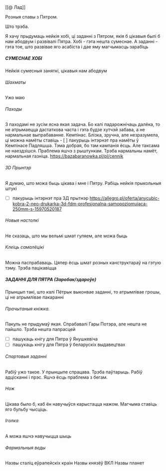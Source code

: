 [[@ Лад]]

Розныя спавы з Пятром.

Што трэба.

Я хачу прыдумаць нейкія хобі, ці заданні з Пятром, якія б цікавыя былі б нам абодвум і развівалі Пятра. 
Хобі - гэта нешта сумеснае.
А заданні - гэта тое, што развівае яго асабіста і дае яму магчымасць зарабіць

##### СУМЕСНАЕ ХОБІ
Нейкія сумесныя заняткі, цікавыя нам абодвум
###### Шахматы
Ужо маю
###### Паходы
З паходамі не зусім ясна якая задача. Бо калі падарожнічаць далёка, то не атрымаецца дастаткова часта і гэта будзе хутчэй забава, а не нармальнае выпрабаванне. 
	Кемпінас. Блізка, зручна, але незразумела, ці можна намёты ставіць
	- [ ] пакурыць інтэрнэт пра намёты ў Кемпінасе
	Падляшша. Тэма добрая, бо там кампанія ёсць. Але таксама не наездзішся.
Праблема яшчэ з рыштункам. Трэба нармальны намёт, нармальная газніца.
https://bazabaranowka.pl/pl/cennik
###### 3D Прынтэр
Я думаю, што можа быць цікава і мне і Пятру. Рабіць нейкія прыкольныя штукі
- [ ] пакурыць інтэрнэт пра 3Д прытнэр
      https://allegro.pl/oferta/anycubic-kobra-2-neo-drukarka-3d-fdm-profesjonalna-samopoziomujaca-250mm-s-15970520187
###### Новыя настолкі
Не сказаць, што мы вельмі шмат гуляем, але можа быць
###### Клеіць самалёцікі
Можна паспрабаваць. Цяпер ёсць шмат розных канструктараў на гэтую тэму. Трэба пацікавіцца

##### ЗАДАННІ ДЛЯ ПЯТРА (Заробак/здароўе)
Прынцып такі, што калі Пётрык выконвае заданні, то атрымлівае грошы, ці не атрымлівае пакаранні
###### Прачытаныя кніжка.
Пакуль не прыдумаў якая. Спрабавалі Гары Потэра, але нешта не пайшло. Трэба нешта папрасцей
- [ ] пашукаць кнігу для Пятра ў Янушкевіча
- [ ] пашукаць кнігу для Пятра ў беларускіх выдавецтвах

###### Спартовыя заданні
Рабіў ужо такое. У прынцыпе спрацава. Трэба паўтарыць. Рабіў адцісканні і прэс. Яшчэ ёсць праблема з бегам.

###### Нож
Цікава было б, каб ён навучыўся карыстацца нажом. Магчыма ставіць яго бульбу чысціць.

###### Іголка
А можа яшчэ навучыцца шыць

###### Фармальныя веды
Назвы сталіц еўрапейскіх краін
Назвы князёў ВКЛ
Назвы планет

